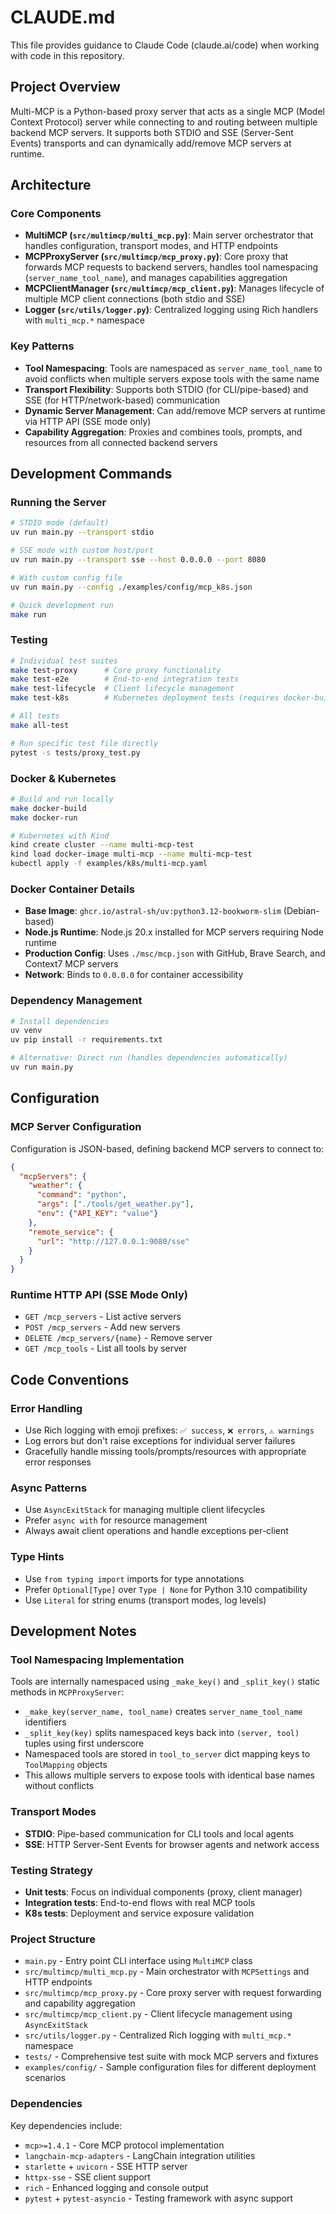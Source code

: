 # CLAUDE.md

This file provides guidance to Claude Code (claude.ai/code) when working with code in this repository.

## Project Overview

Multi-MCP is a Python-based proxy server that acts as a single MCP (Model Context Protocol) server while connecting to and routing between multiple backend MCP servers. It supports both STDIO and SSE (Server-Sent Events) transports and can dynamically add/remove MCP servers at runtime.

## Architecture

### Core Components

- **MultiMCP (`src/multimcp/multi_mcp.py`)**: Main server orchestrator that handles configuration, transport modes, and HTTP endpoints
- **MCPProxyServer (`src/multimcp/mcp_proxy.py`)**: Core proxy that forwards MCP requests to backend servers, handles tool namespacing (`server_name_tool_name`), and manages capabilities aggregation
- **MCPClientManager (`src/multimcp/mcp_client.py`)**: Manages lifecycle of multiple MCP client connections (both stdio and SSE)
- **Logger (`src/utils/logger.py`)**: Centralized logging using Rich handlers with `multi_mcp.*` namespace

### Key Patterns

- **Tool Namespacing**: Tools are namespaced as `server_name_tool_name` to avoid conflicts when multiple servers expose tools with the same name
- **Transport Flexibility**: Supports both STDIO (for CLI/pipe-based) and SSE (for HTTP/network-based) communication
- **Dynamic Server Management**: Can add/remove MCP servers at runtime via HTTP API (SSE mode only)
- **Capability Aggregation**: Proxies and combines tools, prompts, and resources from all connected backend servers

## Development Commands

### Running the Server
```bash
# STDIO mode (default)
uv run main.py --transport stdio

# SSE mode with custom host/port
uv run main.py --transport sse --host 0.0.0.0 --port 8080

# With custom config file
uv run main.py --config ./examples/config/mcp_k8s.json

# Quick development run
make run
```

### Testing
```bash
# Individual test suites
make test-proxy      # Core proxy functionality  
make test-e2e        # End-to-end integration tests
make test-lifecycle  # Client lifecycle management
make test-k8s        # Kubernetes deployment tests (requires docker-build)

# All tests
make all-test

# Run specific test file directly
pytest -s tests/proxy_test.py
```

### Docker & Kubernetes
```bash
# Build and run locally
make docker-build
make docker-run

# Kubernetes with Kind
kind create cluster --name multi-mcp-test
kind load docker-image multi-mcp --name multi-mcp-test
kubectl apply -f examples/k8s/multi-mcp.yaml
```

### Docker Container Details
- **Base Image**: `ghcr.io/astral-sh/uv:python3.12-bookworm-slim` (Debian-based)
- **Node.js Runtime**: Node.js 20.x installed for MCP servers requiring Node runtime
- **Production Config**: Uses `./msc/mcp.json` with GitHub, Brave Search, and Context7 MCP servers
- **Network**: Binds to `0.0.0.0` for container accessibility

### Dependency Management
```bash
# Install dependencies
uv venv
uv pip install -r requirements.txt

# Alternative: Direct run (handles dependencies automatically)
uv run main.py
```

## Configuration

### MCP Server Configuration
Configuration is JSON-based, defining backend MCP servers to connect to:

```json
{
  "mcpServers": {
    "weather": {
      "command": "python",
      "args": ["./tools/get_weather.py"],
      "env": {"API_KEY": "value"}
    },
    "remote_service": {
      "url": "http://127.0.0.1:9080/sse"
    }
  }
}
```

### Runtime HTTP API (SSE Mode Only)
- `GET /mcp_servers` - List active servers
- `POST /mcp_servers` - Add new servers
- `DELETE /mcp_servers/{name}` - Remove server
- `GET /mcp_tools` - List all tools by server

## Code Conventions

### Error Handling
- Use Rich logging with emoji prefixes: `✅ success`, `❌ errors`, `⚠️ warnings`
- Log errors but don't raise exceptions for individual server failures
- Gracefully handle missing tools/prompts/resources with appropriate error responses

### Async Patterns
- Use `AsyncExitStack` for managing multiple client lifecycles
- Prefer `async with` for resource management
- Always await client operations and handle exceptions per-client

### Type Hints
- Use `from typing import` imports for type annotations
- Prefer `Optional[Type]` over `Type | None` for Python 3.10 compatibility
- Use `Literal` for string enums (transport modes, log levels)

## Development Notes

### Tool Namespacing Implementation
Tools are internally namespaced using `_make_key()` and `_split_key()` static methods in `MCPProxyServer`:
- `_make_key(server_name, tool_name)` creates `server_name_tool_name` identifiers
- `_split_key(key)` splits namespaced keys back into `(server, tool)` tuples using first underscore
- Namespaced tools are stored in `tool_to_server` dict mapping keys to `ToolMapping` objects
- This allows multiple servers to expose tools with identical base names without conflicts

### Transport Modes
- **STDIO**: Pipe-based communication for CLI tools and local agents
- **SSE**: HTTP Server-Sent Events for browser agents and network access

### Testing Strategy
- **Unit tests**: Focus on individual components (proxy, client manager)
- **Integration tests**: End-to-end flows with real MCP tools
- **K8s tests**: Deployment and service exposure validation

### Project Structure
- `main.py` - Entry point CLI interface using `MultiMCP` class
- `src/multimcp/multi_mcp.py` - Main orchestrator with `MCPSettings` and HTTP endpoints
- `src/multimcp/mcp_proxy.py` - Core proxy server with request forwarding and capability aggregation
- `src/multimcp/mcp_client.py` - Client lifecycle management using `AsyncExitStack`
- `src/utils/logger.py` - Centralized Rich logging with `multi_mcp.*` namespace
- `tests/` - Comprehensive test suite with mock MCP servers and fixtures
- `examples/config/` - Sample configuration files for different deployment scenarios

### Dependencies
Key dependencies include:
- `mcp>=1.4.1` - Core MCP protocol implementation
- `langchain-mcp-adapters` - LangChain integration utilities  
- `starlette` + `uvicorn` - SSE HTTP server
- `httpx-sse` - SSE client support
- `rich` - Enhanced logging and console output
- `pytest` + `pytest-asyncio` - Testing framework with async support